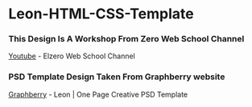 # Leon-HTML-CSS-Template
### This Design Is A Workshop From Zero Web School Channel
[Youtube](https://www.youtube.com/@ElzeroAcademy) - Elzero Web School Channel
### PSD Template Design Taken From Graphberry website
[Graphberry](https://www.graphberry.com/item/leon-psd-agency-template) - Leon | One Page Creative PSD Template
